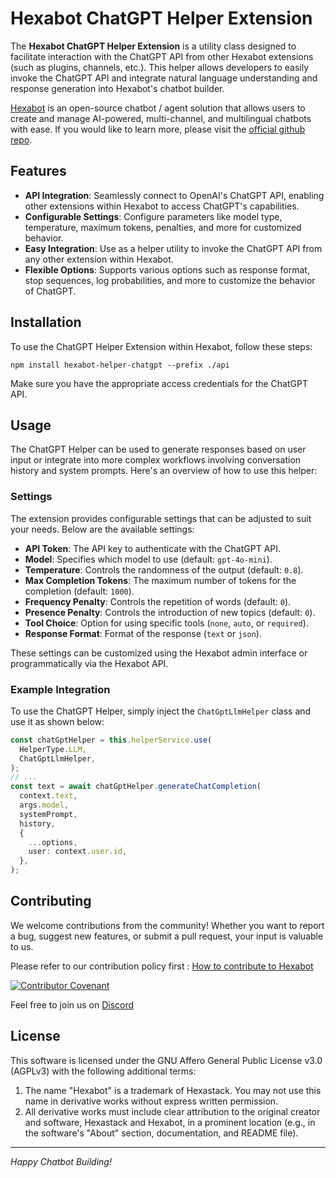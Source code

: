 # Hexabot ChatGPT Helper Extension

The **Hexabot ChatGPT Helper Extension** is a utility class designed to facilitate interaction with the ChatGPT API from other Hexabot extensions (such as plugins, channels, etc.). This helper allows developers to easily invoke the ChatGPT API and integrate natural language understanding and response generation into Hexabot's chatbot builder.


[Hexabot](https://hexabot.ai/) is an open-source chatbot / agent solution that allows users to create and manage AI-powered, multi-channel, and multilingual chatbots with ease. If you would like to learn more, please visit the [official github repo](https://github.com/Hexastack/Hexabot/).

## Features

- **API Integration**: Seamlessly connect to OpenAI's ChatGPT API, enabling other extensions within Hexabot to access ChatGPT's capabilities.
- **Configurable Settings**: Configure parameters like model type, temperature, maximum tokens, penalties, and more for customized behavior.
- **Easy Integration**: Use as a helper utility to invoke the ChatGPT API from any other extension within Hexabot.
- **Flexible Options**: Supports various options such as response format, stop sequences, log probabilities, and more to customize the behavior of ChatGPT.

## Installation

To use the ChatGPT Helper Extension within Hexabot, follow these steps:

```
npm install hexabot-helper-chatgpt --prefix ./api
```

Make sure you have the appropriate access credentials for the ChatGPT API.

## Usage

The ChatGPT Helper can be used to generate responses based on user input or integrate into more complex workflows involving conversation history and system prompts. Here's an overview of how to use this helper:

### Settings

The extension provides configurable settings that can be adjusted to suit your needs. Below are the available settings:

- **API Token**: The API key to authenticate with the ChatGPT API.
- **Model**: Specifies which model to use (default: `gpt-4o-mini`).
- **Temperature**: Controls the randomness of the output (default: `0.8`).
- **Max Completion Tokens**: The maximum number of tokens for the completion (default: `1000`).
- **Frequency Penalty**: Controls the repetition of words (default: `0`).
- **Presence Penalty**: Controls the introduction of new topics (default: `0`).
- **Tool Choice**: Option for using specific tools (`none`, `auto`, or `required`).
- **Response Format**: Format of the response (`text` or `json`).

These settings can be customized using the Hexabot admin interface or programmatically via the Hexabot API.

### Example Integration

To use the ChatGPT Helper, simply inject the `ChatGptLlmHelper` class and use it as shown below:

```typescript
const chatGptHelper = this.helperService.use(
  HelperType.LLM,
  ChatGptLlmHelper,
);
// ...
const text = await chatGptHelper.generateChatCompletion(
  context.text,
  args.model,
  systemPrompt,
  history,
  {
    ...options,
    user: context.user.id,
  },
);
```

## Contributing

We welcome contributions from the community! Whether you want to report a bug, suggest new features, or submit a pull request, your input is valuable to us.

Please refer to our contribution policy first : [How to contribute to Hexabot](./CONTRIBUTING.md)

[![Contributor Covenant](https://img.shields.io/badge/Contributor%20Covenant-2.1-4baaaa.svg)](./CODE_OF_CONDUCT.md)

Feel free to join us on [Discord](https://discord.gg/rNb9t2MFkG)

## License

This software is licensed under the GNU Affero General Public License v3.0 (AGPLv3) with the following additional terms:

1. The name "Hexabot" is a trademark of Hexastack. You may not use this name in derivative works without express written permission.
2. All derivative works must include clear attribution to the original creator and software, Hexastack and Hexabot, in a prominent location (e.g., in the software's "About" section, documentation, and README file).

---

_Happy Chatbot Building!_
